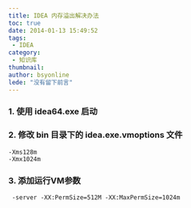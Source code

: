 ```yaml
---
title: IDEA 内存溢出解决办法
toc: true
date: 2014-01-13 15:49:52
tags:
 - IDEA
category: 
 - 知识库
thumbnail: 
author: bsyonline
lede: "没有留下前言"
---
```



### 1. 使用 idea64.exe 启动
### 2. 修改 bin 目录下的 idea.exe.vmoptions 文件
	-Xms128m
	-Xmx1024m
### 3. 添加运行VM参数
     -server -XX:PermSize=512M -XX:MaxPermSize=1024m

